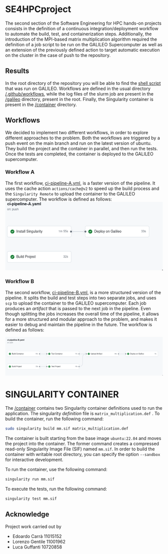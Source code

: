 # SE4HPCproject
The second section of the Software Engineering for HPC hands-on projects consists in the definition of a
continuous integration/deployment workflow to automate the build, test, and containerization steps.
Additionally, the introduction of the MPI-based matrix multiplication algorithm required the definition of a job script
to be run on the GALILEO Supercomputer as well as an extension of the previously defined action to target automatic 
execution on the cluster in the case of push to the repository.

## Results
In the root directory of the repository you will be able to find the [shell script](/job.sh) that was run on GALILEO. Workflows are defined 
in the usual directory [/.github/workflows](/.github/workflows), while the log files of the slurm job are present in the [/galileo](/galileo) directory, present
in the root. Finally, the Singularity container is present in the [/container](/container) directory.

## Workflows
We decided to implement two different workflows, in order to explore different approaches to the problem. Both the workflows are triggered by a push event on the main branch and run on the latest version of ubuntu. They build the project and the container in parallel, and then run the tests. Once the tests are completed, the container is deployed to the GALILEO supercomputer.

### Workflow A
The first workflow, [ci-pipeline-A.yml](/.github/workflows/ci-pipeline-A.yaml), is a faster version of the pipeline. It uses the cache action `actions/cache@v2` to speed up the build process and the `Singularity Remote` to upload the container to the GALILEO supercomputer.
The workflow is defined as follows: 
![alt text](img/workflowA.png)


### Workflow B
The second workflow, [ci-pipeline-B.yml](/.github/workflows/ci-pipeline-B.yaml), is a more structured version of the pipeline. It splits the build and test steps into two separate jobs, and uses `scp` to upload the container to the GALILEO supercomputer. Each job produces an *artifact* that is passed to the next job in the pipeline. Even though splitting the jobs increases the overall time of the pipeline, it allows for a more structured and modular approach to the problem, and makes it easier to debug and maintain the pipeline in the future. The workflow is defined as follows:

![alt text](img/workflowB.png)


# SINGULARITY CONTAINER
The [/container](/container) contains two Singularity container definitions used to run the application. The singularity *definition* file is `matrix_multiplication.def`
. To build the container, run the following command:

```bash
sudo singularity build mm.sif matrix_multiplication.def
``` 

The container is built starting from the base image `ubuntu:22.04` and moves the project into the container. The former command creates a compressed read-only Singularity Image File (SIF) named `mm.sif`. In order to build the container with writable root directory, you can specify the option `--sandbox` for interactive development.

To run the container, use the following command:

```bash
singularity run mm.sif
```

To execute the tests, run the following command:

```bash
singularity test mm.sif
```

## Acknowledge
Project work carried out by 
- Edoardo Carrà 11015152
- Lorenzo Gentile 11001962
- Luca Guffanti 10720858
